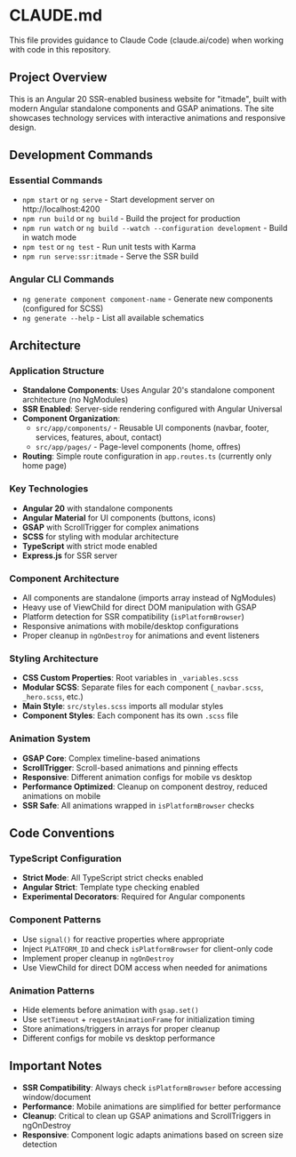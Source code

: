 # CLAUDE.md

This file provides guidance to Claude Code (claude.ai/code) when working with code in this repository.

## Project Overview

This is an Angular 20 SSR-enabled business website for "itmade", built with modern Angular standalone components and GSAP animations. The site showcases technology services with interactive animations and responsive design.

## Development Commands

### Essential Commands
- `npm start` or `ng serve` - Start development server on http://localhost:4200
- `npm run build` or `ng build` - Build the project for production
- `npm run watch` or `ng build --watch --configuration development` - Build in watch mode
- `npm test` or `ng test` - Run unit tests with Karma
- `npm run serve:ssr:itmade` - Serve the SSR build

### Angular CLI Commands
- `ng generate component component-name` - Generate new components (configured for SCSS)
- `ng generate --help` - List all available schematics

## Architecture

### Application Structure
- **Standalone Components**: Uses Angular 20's standalone component architecture (no NgModules)
- **SSR Enabled**: Server-side rendering configured with Angular Universal
- **Component Organization**: 
  - `src/app/components/` - Reusable UI components (navbar, footer, services, features, about, contact)
  - `src/app/pages/` - Page-level components (home, offres)
- **Routing**: Simple route configuration in `app.routes.ts` (currently only home page)

### Key Technologies
- **Angular 20** with standalone components
- **Angular Material** for UI components (buttons, icons)
- **GSAP** with ScrollTrigger for complex animations
- **SCSS** for styling with modular architecture
- **TypeScript** with strict mode enabled
- **Express.js** for SSR server

### Component Architecture
- All components are standalone (imports array instead of NgModules)
- Heavy use of ViewChild for direct DOM manipulation with GSAP
- Platform detection for SSR compatibility (`isPlatformBrowser`)
- Responsive animations with mobile/desktop configurations
- Proper cleanup in `ngOnDestroy` for animations and event listeners

### Styling Architecture
- **CSS Custom Properties**: Root variables in `_variables.scss`
- **Modular SCSS**: Separate files for each component (`_navbar.scss`, `_hero.scss`, etc.)
- **Main Style**: `src/styles.scss` imports all modular styles
- **Component Styles**: Each component has its own `.scss` file

### Animation System
- **GSAP Core**: Complex timeline-based animations
- **ScrollTrigger**: Scroll-based animations and pinning effects
- **Responsive**: Different animation configs for mobile vs desktop
- **Performance Optimized**: Cleanup on component destroy, reduced animations on mobile
- **SSR Safe**: All animations wrapped in `isPlatformBrowser` checks

## Code Conventions

### TypeScript Configuration
- **Strict Mode**: All TypeScript strict checks enabled
- **Angular Strict**: Template type checking enabled
- **Experimental Decorators**: Required for Angular components

### Component Patterns
- Use `signal()` for reactive properties where appropriate
- Inject `PLATFORM_ID` and check `isPlatformBrowser` for client-only code
- Implement proper cleanup in `ngOnDestroy`
- Use ViewChild for direct DOM access when needed for animations

### Animation Patterns
- Hide elements before animation with `gsap.set()`
- Use `setTimeout` + `requestAnimationFrame` for initialization timing
- Store animations/triggers in arrays for proper cleanup
- Different configs for mobile vs desktop performance

## Important Notes

- **SSR Compatibility**: Always check `isPlatformBrowser` before accessing window/document
- **Performance**: Mobile animations are simplified for better performance
- **Cleanup**: Critical to clean up GSAP animations and ScrollTriggers in ngOnDestroy
- **Responsive**: Component logic adapts animations based on screen size detection